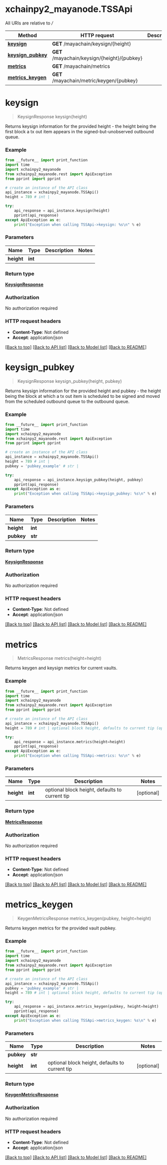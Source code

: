 # xchainpy2_mayanode.TSSApi

All URIs are relative to */*

Method | HTTP request | Description
------------- | ------------- | -------------
[**keysign**](TSSApi.md#keysign) | **GET** /mayachain/keysign/{height} | 
[**keysign_pubkey**](TSSApi.md#keysign_pubkey) | **GET** /mayachain/keysign/{height}/{pubkey} | 
[**metrics**](TSSApi.md#metrics) | **GET** /mayachain/metrics | 
[**metrics_keygen**](TSSApi.md#metrics_keygen) | **GET** /mayachain/metric/keygen/{pubkey} | 

# **keysign**
> KeysignResponse keysign(height)



Returns keysign information for the provided height - the height being the first block a tx out item appears in the signed-but-unobserved outbound queue.

### Example
```python
from __future__ import print_function
import time
import xchainpy2_mayanode
from xchainpy2_mayanode.rest import ApiException
from pprint import pprint

# create an instance of the API class
api_instance = xchainpy2_mayanode.TSSApi()
height = 789 # int | 

try:
    api_response = api_instance.keysign(height)
    pprint(api_response)
except ApiException as e:
    print("Exception when calling TSSApi->keysign: %s\n" % e)
```

### Parameters

Name | Type | Description  | Notes
------------- | ------------- | ------------- | -------------
 **height** | **int**|  | 

### Return type

[**KeysignResponse**](KeysignResponse.md)

### Authorization

No authorization required

### HTTP request headers

 - **Content-Type**: Not defined
 - **Accept**: application/json

[[Back to top]](#) [[Back to API list]](../README.md#documentation-for-api-endpoints) [[Back to Model list]](../README.md#documentation-for-models) [[Back to README]](../README.md)

# **keysign_pubkey**
> KeysignResponse keysign_pubkey(height, pubkey)



Returns keysign information for the provided height and pubkey - the height being the block at which a tx out item is scheduled to be signed and moved from the scheduled outbound queue to the outbound queue.

### Example
```python
from __future__ import print_function
import time
import xchainpy2_mayanode
from xchainpy2_mayanode.rest import ApiException
from pprint import pprint

# create an instance of the API class
api_instance = xchainpy2_mayanode.TSSApi()
height = 789 # int | 
pubkey = 'pubkey_example' # str | 

try:
    api_response = api_instance.keysign_pubkey(height, pubkey)
    pprint(api_response)
except ApiException as e:
    print("Exception when calling TSSApi->keysign_pubkey: %s\n" % e)
```

### Parameters

Name | Type | Description  | Notes
------------- | ------------- | ------------- | -------------
 **height** | **int**|  | 
 **pubkey** | **str**|  | 

### Return type

[**KeysignResponse**](KeysignResponse.md)

### Authorization

No authorization required

### HTTP request headers

 - **Content-Type**: Not defined
 - **Accept**: application/json

[[Back to top]](#) [[Back to API list]](../README.md#documentation-for-api-endpoints) [[Back to Model list]](../README.md#documentation-for-models) [[Back to README]](../README.md)

# **metrics**
> MetricsResponse metrics(height=height)



Returns keygen and keysign metrics for current vaults.

### Example
```python
from __future__ import print_function
import time
import xchainpy2_mayanode
from xchainpy2_mayanode.rest import ApiException
from pprint import pprint

# create an instance of the API class
api_instance = xchainpy2_mayanode.TSSApi()
height = 789 # int | optional block height, defaults to current tip (optional)

try:
    api_response = api_instance.metrics(height=height)
    pprint(api_response)
except ApiException as e:
    print("Exception when calling TSSApi->metrics: %s\n" % e)
```

### Parameters

Name | Type | Description  | Notes
------------- | ------------- | ------------- | -------------
 **height** | **int**| optional block height, defaults to current tip | [optional] 

### Return type

[**MetricsResponse**](MetricsResponse.md)

### Authorization

No authorization required

### HTTP request headers

 - **Content-Type**: Not defined
 - **Accept**: application/json

[[Back to top]](#) [[Back to API list]](../README.md#documentation-for-api-endpoints) [[Back to Model list]](../README.md#documentation-for-models) [[Back to README]](../README.md)

# **metrics_keygen**
> KeygenMetricsResponse metrics_keygen(pubkey, height=height)



Returns keygen metrics for the provided vault pubkey.

### Example
```python
from __future__ import print_function
import time
import xchainpy2_mayanode
from xchainpy2_mayanode.rest import ApiException
from pprint import pprint

# create an instance of the API class
api_instance = xchainpy2_mayanode.TSSApi()
pubkey = 'pubkey_example' # str | 
height = 789 # int | optional block height, defaults to current tip (optional)

try:
    api_response = api_instance.metrics_keygen(pubkey, height=height)
    pprint(api_response)
except ApiException as e:
    print("Exception when calling TSSApi->metrics_keygen: %s\n" % e)
```

### Parameters

Name | Type | Description  | Notes
------------- | ------------- | ------------- | -------------
 **pubkey** | **str**|  | 
 **height** | **int**| optional block height, defaults to current tip | [optional] 

### Return type

[**KeygenMetricsResponse**](KeygenMetricsResponse.md)

### Authorization

No authorization required

### HTTP request headers

 - **Content-Type**: Not defined
 - **Accept**: application/json

[[Back to top]](#) [[Back to API list]](../README.md#documentation-for-api-endpoints) [[Back to Model list]](../README.md#documentation-for-models) [[Back to README]](../README.md)

